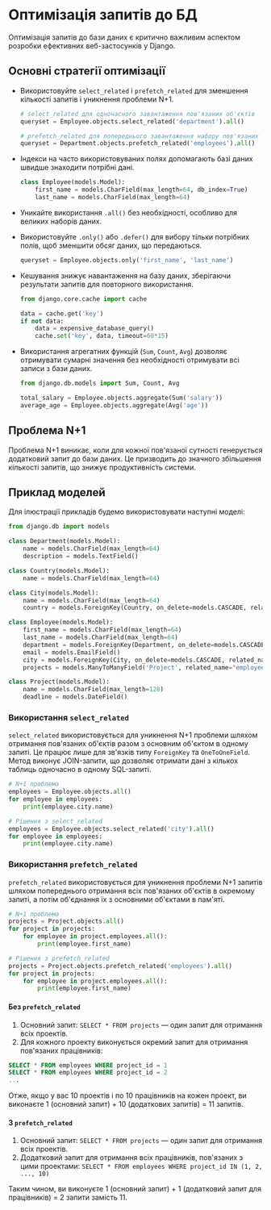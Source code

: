 # Оптимізація запитів до БД

Оптимізація запитів до бази даних є критично важливим аспектом розробки ефективних веб-застосунків у Django.

## Основні стратегії оптимізації

-   Використовуйте `select_related` і `prefetch_related` для зменшення кількості запитів і уникнення проблеми N+1.

    ```py
    # select_related для одночасного завантаження пов'язаних об'єктів
    queryset = Employee.objects.select_related('department').all()

    # prefetch_related для попереднього завантаження набору пов'язаних об'єктів
    queryset = Department.objects.prefetch_related('employees').all()
    ```

-   Індекси на часто використовуваних полях допомагають базі даних швидше знаходити потрібні дані.

    ```py
    class Employee(models.Model):
        first_name = models.CharField(max_length=64, db_index=True)
        last_name = models.CharField(max_length=64)
    ```

-   Уникайте використання `.all()` без необхідності, особливо для великих наборів даних.

-   Використовуйте `.only()` або `.defer()` для вибору тільки потрібних полів, щоб зменшити обсяг даних, що передаються.

    ```py
    queryset = Employee.objects.only('first_name', 'last_name')
    ```

-   Кешування знижує навантаження на базу даних, зберігаючи результати запитів для повторного використання.

    ```py
    from django.core.cache import cache

    data = cache.get('key')
    if not data:
        data = expensive_database_query()
        cache.set('key', data, timeout=60*15)
    ```

-   Використання агрегатних функцій (`Sum`, `Count`, `Avg`) дозволяє отримувати сумарні значення без необхідності отримувати всі записи з бази даних.

    ```py
    from django.db.models import Sum, Count, Avg

    total_salary = Employee.objects.aggregate(Sum('salary'))
    average_age = Employee.objects.aggregate(Avg('age'))
    ```

## Проблема N+1

Проблема N+1 виникає, коли для кожної пов'язаної сутності генерується додатковий запит до бази даних. Це призводить до значного збільшення кількості запитів, що знижує продуктивність системи.

## Приклад моделей

Для ілюстрації прикладів будемо використовувати наступні моделі:

```py
from django.db import models

class Department(models.Model):
    name = models.CharField(max_length=64)
    description = models.TextField()

class Country(models.Model):
    name = models.CharField(max_length=64)

class City(models.Model):
    name = models.CharField(max_length=64)
    country = models.ForeignKey(Country, on_delete=models.CASCADE, related_name="cities")

class Employee(models.Model):
    first_name = models.CharField(max_length=64)
    last_name = models.CharField(max_length=64)
    department = models.ForeignKey(Department, on_delete=models.CASCADE, related_name="employees")
    email = models.EmailField()
    city = models.ForeignKey(City, on_delete=models.CASCADE, related_name="employees")
    projects = models.ManyToManyField('Project', related_name="employees")

class Project(models.Model):
    name = models.CharField(max_length=128)
    deadline = models.DateField()
```

### Використання `select_related`

`select_related` використовується для уникнення N+1 проблеми шляхом отримання пов'язаних об'єктів разом з основним об'єктом в одному запиті. Це працює лише для зв'язків типу `ForeignKey` та `OneToOneField`. Метод виконує JOIN-запити, що дозволяє отримати дані з кількох таблиць одночасно в одному SQL-запиті.

```py
# N+1 проблема
employees = Employee.objects.all()
for employee in employees:
    print(employee.city.name)

# Рішення з select_related
employees = Employee.objects.select_related('city').all()
for employee in employees:
    print(employee.city.name)
```

### Використання `prefetch_related`

`prefetch_related` використовується для уникнення проблеми N+1 запитів шляхом попереднього отримання всіх пов'язаних об'єктів в окремому запиті, а потім об'єднання їх з основними об'єктами в пам'яті.

```py
# N+1 проблема
projects = Project.objects.all()
for project in projects:
    for employee in project.employees.all():
        print(employee.first_name)

# Рішення з prefetch_related
projects = Project.objects.prefetch_related('employees').all()
for project in projects:
    for employee in project.employees.all():
        print(employee.first_name)
```

#### Без `prefetch_related`

1. Основний запит: `SELECT * FROM projects` — один запит для отримання всіх проектів.
2. Для кожного проекту виконується окремий запит для отримання пов'язаних працівників:

```sql
SELECT * FROM employees WHERE project_id = 1
SELECT * FROM employees WHERE project_id = 2
...
```

Отже, якщо у вас 10 проектів і по 10 працівників на кожен проект, ви виконаєте 1 (основний запит) + 10 (додаткових запитів) = 11 запитів.

#### З `prefetch_related`

1. Основний запит: `SELECT * FROM projects` — один запит для отримання всіх проектів.
2. Додатковий запит для отримання всіх працівників, пов'язаних з цими проектами: `SELECT * FROM employees WHERE project_id IN (1, 2, ..., 10)`

Таким чином, ви виконуєте 1 (основний запит) + 1 (додатковий запит для працівників) = 2 запити замість 11.
